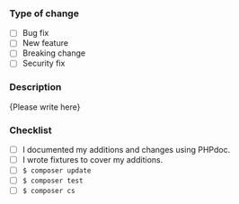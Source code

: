 <!--- Provide a general summary of your changes in the title above. -->

<!--- Please replace `{Please write here}` with your answers as best you can. If you're unsure about any of these, don't hesitate to ask. We're here to help! -->

### Type of change
<!--- Put an `x` in all the boxes that apply. -->
- [ ] Bug fix
- [ ] New feature
- [ ] Breaking change
- [ ] Security fix

### Description
<!--- Describe your changes in detail. -->

{Please write here}

### Checklist
<!--- Put an `x` in all the boxes that apply. -->
- [ ] I documented my additions and changes using PHPdoc.
- [ ] I wrote fixtures to cover my additions.
- [ ] `$ composer update`
- [ ] `$ composer test`
- [ ] `$ composer cs`
